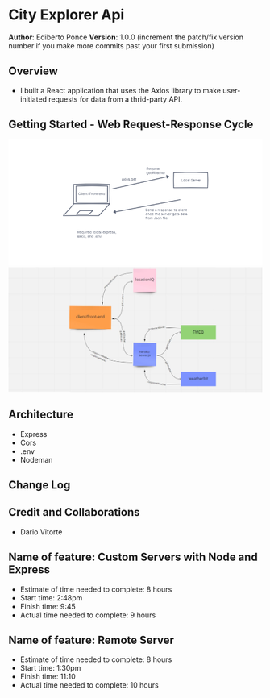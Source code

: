 # City Explorer Api

**Author**: Ediberto Ponce
**Version**: 1.0.0 (increment the patch/fix version number if you make more commits past your first submission)

## Overview

- I built a React application that uses the Axios library to make user-initiated requests for data from a thrid-party API.

## Getting Started - Web Request-Response Cycle

![wireframe lab 07](./img/Lab%2007.png)
![wireframe lab 08](img/wireframelab08.JPG)
## Architecture

- Express
- Cors
- .env
- Nodeman

## Change Log

## Credit and Collaborations

- Dario Vitorte

## Name of feature: Custom Servers with Node and Express

- Estimate of time needed to complete: 8 hours
- Start time: 2:48pm
- Finish time: 9:45
- Actual time needed to complete: 9 hours

## Name of feature: Remote Server

- Estimate of time needed to complete: 8 hours
- Start time: 1:30pm
- Finish time: 11:10
- Actual time needed to complete: 10 hours
